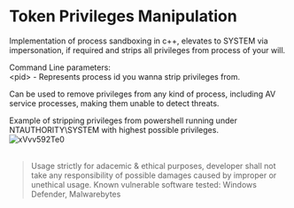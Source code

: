 # Token Privileges Manipulation
Implementation of process sandboxing in c++, elevates to SYSTEM via impersonation, if required and strips all privileges from process of your will.

Command Line parameters:<br>
\<pid\> - Represents process id you wanna strip privileges from.

Can be used to remove privileges from any kind of process, including AV service processes, making them unable to detect threats.<br>

Example of stripping privileges from powershell running under NTAUTHORITY\SYSTEM with highest possible privileges.<br>
![xVvv592Te0](https://github.com/ntdll0/Token-Privileges-Manipulation/assets/164230949/1456c8ea-a081-4fea-9385-173a37f4a495)<br><br>
> Usage strictly for adacemic & ethical purposes, developer shall not take any responsibility of possible damages caused by improper or unethical usage.
> Known vulnerable software tested: Windows Defender, Malwarebytes
